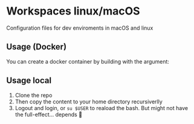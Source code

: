 # Workspaces linux/macOS

Configuration files for dev enviroments in macOS and linux


## Usage (Docker)

You can create a docker container by building with the argument:

## Usage local

1. Clone the repo 
2. Then copy the content to your home directory recursiverlly
3. Logout  and login, or `su $USER` to reaload the bash. But might not have the full-effect... depends :thinking:

